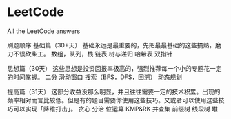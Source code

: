 # LeetCode

All the LeetCode answers

刷题顺序
基础篇（30+天）
基础永远是最重要的，先把最最基础的这些搞熟，磨刀不误砍柴工。
数组，队列，栈
链表
树与递归
哈希表
双指针

思想篇（30天）
这些思想是投资回报率极高的，强烈推荐每一个小的专题花一定的时间掌握。
二分
滑动窗口
搜索（BFS，DFS，回溯）
动态规划

提高篇（31天）
这部分收益没那么明显，并且往往需要一定的技术积累。出现的频率相对而言比较低。但是有的题目需要你使用这些技巧。又或者可以使用这些技巧可以实现「降维打击」。
贪心
分治
位运算
KMP&RK
并查集
前缀树
线段树
堆
